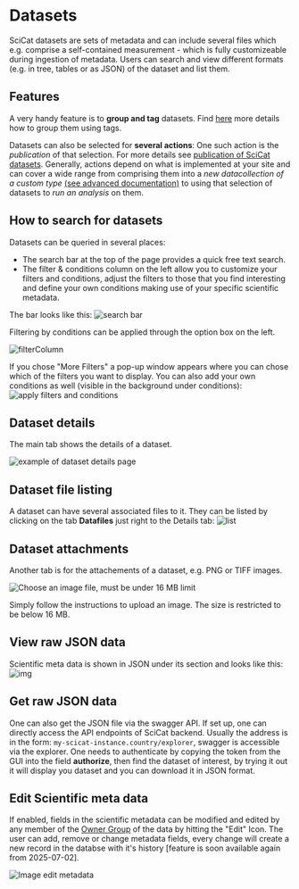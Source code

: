 # Datasets
SciCat datasets are sets of metadata and can include several files which e.g. comprise a self-contained measurement - which is fully customizeable during ingestion of metadata. Users can search and view different formats (e.g. in tree, tables or as JSON) of the dataset and list them. 

## Features
A very handy feature is to **group and tag** datasets. Find [here](grouping_tagging_ds.md) more details how to group them using tags. 

Datasets can also be selected for **several actions**:
One such action is the *publication* of that selection. For more details see [publication of SciCat datasets](Publishing.md).
Generally, actions depend on what is implemented at your site and can cover a wide range from
comprising them into a *new datacollection of a custom type* [(see advanced documentation)](../datasets/datasetTypes.md) to
using that selection of datasets to *run an analysis* on them.

## How to search for datasets
Datasets can be queried in several places: 

* The search bar at the top of the page provides a quick free text search.
* The filter & conditions column on the left allow you to customize your filters and conditions, adjust the filters to those that you find interesting and define your own conditions making use of your specific scientific metadata.

The bar looks like this:
![search bar](img/datasets_SearchBar.png)

Filtering by conditions can be applied through the option box on the left.

![filterColumn](img/datasets_filterNConditions_1.png)

If you chose "More Filters" a pop-up window appears where you can chose which of the filters you want to display. You can also add your own conditions as well (visible in the background under conditions):
![apply filters and conditions](../datasets/img/datasets_filterNConditions_2.png)

## Dataset details
The main tab shows the details of a dataset.

![example of dataset details page](img/dataset_details_PSI.png)

## Dataset file listing
A dataset can have several associated files to it. They can be listed by clicking on the tab **Datafiles** just right to the Details tab:
![list](img/dataset_details_filelist.png)


## Dataset attachments
Another tab is for the attachements of a dataset, e.g. PNG or TIFF images.

![Choose an image file, must be under 16 MB limit](img/dataset_attachments_PSI.png)

Simply follow the instructions to upload an image. The size is restricted to be below 16 MB.

## View raw JSON data

Scientific meta data is shown in JSON under its section and looks like this:
![img](img/dataset_details_rawJSON.png)

## Get raw JSON data

One can also get the JSON file via the swagger API. If set up, one can directly access the API endpoints of SciCat backend. Usually the address is in the form: ```my-scicat-instance.country/explorer```, swagger is accessible via the explorer. One needs to authenticate by copying the token from the GUI into the field **authorize**, then find the dataset of interest, by trying it out it will display you dataset and you can download it in JSON format.

## Edit Scientific meta data
If enabled, fields in the scientific metadata can be modified and edited by any member of the [Owner Group](../backendconfig/authorization/authorization_datasets.md) of the data by hitting the "Edit" Icon. The user can add, remove or change metadata fields, every change will create a new record in the databse with it's history [feature is soon available again from 2025-07-02].

![Image edit metadata](img/editMetadata.png)
